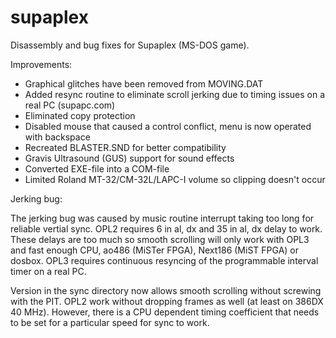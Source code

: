 # supaplex
Disassembly and bug fixes for Supaplex (MS-DOS game).

Improvements:
- Graphical glitches have been removed from MOVING.DAT
- Added resync routine to eliminate scroll jerking due to timing issues on a real PC (supapc.com)
- Eliminated copy protection
- Disabled mouse that caused a control conflict, menu is now operated with backspace
- Recreated BLASTER.SND for better compatibility
- Gravis Ultrasound (GUS) support for sound effects
- Converted EXE-file into a COM-file
- Limited Roland MT-32/CM-32L/LAPC-I volume so clipping doesn't occur

Jerking bug:

The jerking bug was caused by music routine interrupt taking too long for reliable vertial sync. OPL2 requires 6 in al, dx and 35 in al, dx delay to work. These delays are too much so smooth scrolling will only work with OPL3 and fast enough CPU, ao486 (MiSTer FPGA), Next186 (MiST FPGA) or dosbox. OPL3 requires continuous resyncing of the programmable interval timer on a real PC.

Version in the sync directory now allows smooth scrolling without screwing with the PIT. OPL2 work without dropping frames as well (at least on 386DX 40 MHz). However, there is a CPU dependent timing coefficient that needs to be set for a particular speed for sync to work.
